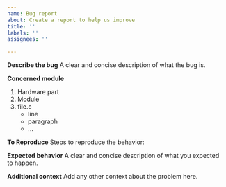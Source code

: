 ```yaml
---
name: Bug report
about: Create a report to help us improve
title: ''
labels: ''
assignees: ''

---
```


**Describe the bug**
A clear and concise description of what the bug is.

**Concerned module**
1. Hardware part
2. Module
3. file.c
    - line
    - paragraph
    - ...


**To Reproduce**
Steps to reproduce the behavior:

**Expected behavior**
A clear and concise description of what you expected to happen.

**Additional context**
Add any other context about the problem here.
